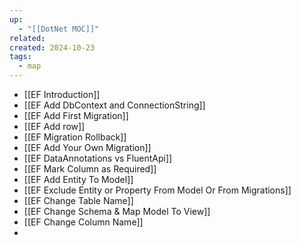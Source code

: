 ```yaml
---
up:
  - "[[DotNet MOC]]"
related: 
created: 2024-10-23
tags:
  - map
---
```

- [[EF Introduction]]
- [[EF Add DbContext and ConnectionString]]
- [[EF Add First Migration]]
- [[EF Add row]]
- [[EF Migration Rollback]]
- [[EF Add Your Own Migration]]
- [[EF DataAnnotations vs FluentApi]]
- [[EF Mark Column as Required]]
- [[EF Add Entity To Model]]
- [[EF Exclude Entity or Property From Model Or From Migrations]]
- [[EF Change Table Name]]
- [[EF Change Schema & Map Model To View]]
- [[EF Change Column Name]]
- 

